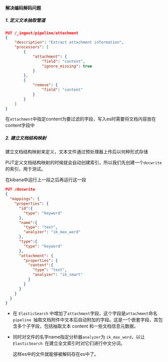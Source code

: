 #### 解决编码解码问题

##### 1. 定义文本抽取管道

```json
PUT /_ingest/pipeline/attachment
{
    "description": "Extract attachment information",
    "processors": [
        {
            "attachment": {
                "field": "content",
                "ignore_missing": true
            }
        },
        {
            "remove": {
                "field": "content"
            }
        }
    ]
}
```

在`attachment`中指定content为要过滤的字段，写入es时需要将文档内容放在content字段中

##### 2. 建立文档结构映射

建立文档结构映射来定义，文本文件通过预处理器上传后以何种形式存储

PUT定义文档结构映射的时候就会自动创建索引，所以我们先创建一个`docwrite`的索引，用于测试。

在kibana中运行上一段之后再运行这一段

```json
PUT /docwrite
{
  "mappings": {
    "properties": {
      "id":{
        "type": "keyword"
      },
      "name":{
        "type": "text",
        "analyzer": "ik_max_word"
      },
      "type":{
        "type": "keyword"
      },
      "attachment": {
        "properties": {
          "content":{
            "type": "text",
            "analyzer": "ik_smart"
          }
        }
      }
    }
  }
}
```

* 在 `ElasticSearch` 中增加了`attachment`字段，这个字段是`attachment`命名`pipeline `抽取文档附件中文本后自动附加的字段。这是一个嵌套字段，其包含多个子字段，包括抽取文本 content 和一些文档信息元数据。

* 同时对文件的名字name指定分析器`analyzer`为 `ik_max_word`，以让 `ElasticSearch `在建立全文索引时对它们进行中文分词。

  这样es中的文件就能够被解码存在es中了。